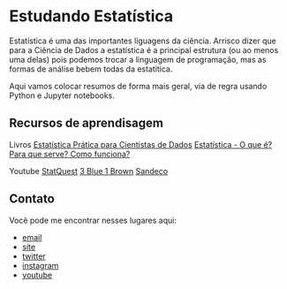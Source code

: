 # Estudando Estatística

Estatística é uma das importantes liguagens da ciência. Arrisco dizer que para a Ciência de Dados a estatística é a principal estrutura (ou ao menos uma delas) pois podemos trocar a linguagem de programação, mas as formas de análise bebem todas da estatítica. 

Aqui vamos colocar resumos de forma mais geral, via de regra usando Python e Jupyter notebooks.


## Recursos de aprendisagem

Livros
[Estatística Prática para Cientistas de Dados](https://www.amazon.com.br/Estat%C3%ADstica-Pr%C3%A1tica-para-Cientistas-Dados-ebook/dp/B07Y42K8ZX/ref=asc_df_B07Y42K8ZX/?tag=googleshopp00-20&linkCode=df0&hvadid=379765802390&hvpos=&hvnetw=g&hvrand=1442048263779106129&hvpone=&hvptwo=&hvqmt=&hvdev=c&hvdvcmdl=&hvlocint=&hvlocphy=1001776&hvtargid=pla-1040454867832&psc=1)
[Estatística - O que é? Para que serve? Como funciona?](https://www.amazon.com.br/Estat%C3%ADstica-para-serve-como-funciona-ebook/dp/B01D209XHK/ref=sr_1_2?__mk_pt_BR=%C3%85M%C3%85%C5%BD%C3%95%C3%91&dchild=1&keywords=Estat%C3%ADstica+-+O+que+%C3%A9%3F+Para+que+serve%3F+Como+funciona%3F&qid=1598985578&s=digital-text&sr=1-2)

Youtube
[StatQuest](https://www.youtube.com/user/joshstarmer)
[3 Blue 1 Brown](https://www.youtube.com/channel/UCYO_jab_esuFRV4b17AJtAw)
[Sandeco](https://www.youtube.com/channel/UCIQne9yW4TvCCNYQLszfXCQ)

## Contato

Você pode me encontrar nesses lugares aqui:
* [email](gmsarti@gmail.com)
* [site](gmsarti.github.io)
* [twitter](twitter.com/gmsarti)
* [instagram](instagram.com/gmsarti)
* [youtube](https://www.youtube.com/channel/UC9ebso0cDD-T_0VjUDh2pRQ?)